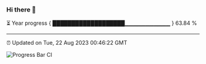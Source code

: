 ### Hi there 👋

⏳ Year progress { ███████████████████▁▁▁▁▁▁▁▁▁▁▁ } 63.84 %

---

⏰ Updated on Tue, 22 Aug 2023 00:46:22 GMT

![Progress Bar CI](https://github.com/liununu/liununu/workflows/Progress%20Bar%20CI/badge.svg)

